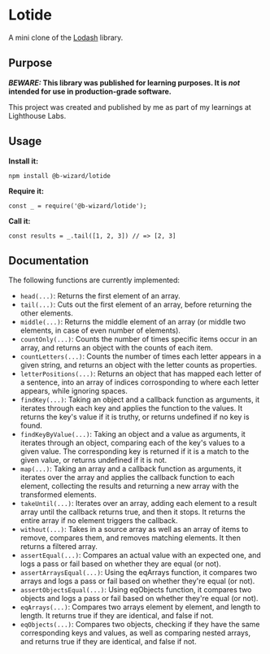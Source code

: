 # Lotide

A mini clone of the [Lodash](https://lodash.com) library.

## Purpose

**_BEWARE:_ This library was published for learning purposes. It is _not_ intended for use in production-grade software.**

This project was created and published by me as part of my learnings at Lighthouse Labs.

## Usage

**Install it:**

`npm install @b-wizard/lotide`

**Require it:**

`const _ = require('@b-wizard/lotide');`

**Call it:**

`const results = _.tail([1, 2, 3]) // => [2, 3]`

## Documentation

The following functions are currently implemented:

- `head(...)`: Returns the first element of an array.
- `tail(...)`: Cuts out the first element of an array, before returning the other elements.
- `middle(...)`: Returns the middle element of an array (or middle two elements, in case of even number of elements).
- `countOnly(...)`: Counts the number of times specific items occur in an array, and returns an object with the counts of each item.
- `countLetters(...)`: Counts the number of times each letter appears in a given string, and returns an object with the letter counts as properties.
- `letterPositions(...)`: Returns an object that has mapped each letter of a sentence, into an array of indices corrosponding to where each letter appears, while ignoring spaces.
- `findKey(...)`: Taking an object and a callback function as arguments, it iterates through each key and applies the function to the values. It returns the key's value if it is truthy, or returns undefined if no key is found.
- `findKeyByValue(...)`: Taking an object and a value as arguments, it iterates through an object, comparing each of the key's values to a given value. The corresponding key is returned if it is a match to the given value, or returns undefined if it is not.
- `map(...)`: Taking an array and a callback function as arguments, it iterates over the array and applies the callback function to each element, collecting the results and returning a new array with the transformed elements.
- `takeUntil(...)`: Iterates over an array, adding each element to a result array until the callback returns true, and then it stops. It returns the entire array if no element triggers the callback.
- `without(...)`: Takes in a source array as well as an array of items to remove, compares them, and removes matching elements. It then returns a filtered array.
- `assertEqual(...)`: Compares an actual value with an expected one, and logs a pass or fail based on whether they are equal (or not).
- `assertArraysEqual(...)`: Using the eqArrays function, it compares two arrays and logs a pass or fail based on whether they're equal (or not).
- `assertObjectsEqual(...)`: Using eqObjects function, it compares two objects and logs a pass or fail based on whether they're equal (or not).
- `eqArrays(...)`: Compares two arrays element by element, and length to length. It returns true if they are identical, and false if not.
- `eqObjects(...)`: Compares two objects, checking if they have the same corresponding keys and values, as well as comparing nested arrays, and returns true if they are identical, and false if not.